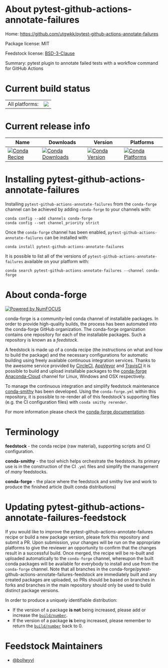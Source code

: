 About pytest-github-actions-annotate-failures
=============================================

Home: https://github.com/utgwkk/pytest-github-actions-annotate-failures

Package license: MIT

Feedstock license: [BSD-3-Clause](https://github.com/conda-forge/pytest-github-actions-annotate-failures-feedstock/blob/master/LICENSE.txt)

Summary: pytest plugin to annotate failed tests with a workflow command for GitHub Actions

Current build status
====================


<table><tr><td>All platforms:</td>
    <td>
      <a href="https://dev.azure.com/conda-forge/feedstock-builds/_build/latest?definitionId=10680&branchName=master">
        <img src="https://dev.azure.com/conda-forge/feedstock-builds/_apis/build/status/pytest-github-actions-annotate-failures-feedstock?branchName=master">
      </a>
    </td>
  </tr>
</table>

Current release info
====================

| Name | Downloads | Version | Platforms |
| --- | --- | --- | --- |
| [![Conda Recipe](https://img.shields.io/badge/recipe-pytest--github--actions--annotate--failures-green.svg)](https://anaconda.org/conda-forge/pytest-github-actions-annotate-failures) | [![Conda Downloads](https://img.shields.io/conda/dn/conda-forge/pytest-github-actions-annotate-failures.svg)](https://anaconda.org/conda-forge/pytest-github-actions-annotate-failures) | [![Conda Version](https://img.shields.io/conda/vn/conda-forge/pytest-github-actions-annotate-failures.svg)](https://anaconda.org/conda-forge/pytest-github-actions-annotate-failures) | [![Conda Platforms](https://img.shields.io/conda/pn/conda-forge/pytest-github-actions-annotate-failures.svg)](https://anaconda.org/conda-forge/pytest-github-actions-annotate-failures) |

Installing pytest-github-actions-annotate-failures
==================================================

Installing `pytest-github-actions-annotate-failures` from the `conda-forge` channel can be achieved by adding `conda-forge` to your channels with:

```
conda config --add channels conda-forge
conda config --set channel_priority strict
```

Once the `conda-forge` channel has been enabled, `pytest-github-actions-annotate-failures` can be installed with:

```
conda install pytest-github-actions-annotate-failures
```

It is possible to list all of the versions of `pytest-github-actions-annotate-failures` available on your platform with:

```
conda search pytest-github-actions-annotate-failures --channel conda-forge
```


About conda-forge
=================

[![Powered by NumFOCUS](https://img.shields.io/badge/powered%20by-NumFOCUS-orange.svg?style=flat&colorA=E1523D&colorB=007D8A)](http://numfocus.org)

conda-forge is a community-led conda channel of installable packages.
In order to provide high-quality builds, the process has been automated into the
conda-forge GitHub organization. The conda-forge organization contains one repository
for each of the installable packages. Such a repository is known as a *feedstock*.

A feedstock is made up of a conda recipe (the instructions on what and how to build
the package) and the necessary configurations for automatic building using freely
available continuous integration services. Thanks to the awesome service provided by
[CircleCI](https://circleci.com/), [AppVeyor](https://www.appveyor.com/)
and [TravisCI](https://travis-ci.com/) it is possible to build and upload installable
packages to the [conda-forge](https://anaconda.org/conda-forge)
[Anaconda-Cloud](https://anaconda.org/) channel for Linux, Windows and OSX respectively.

To manage the continuous integration and simplify feedstock maintenance
[conda-smithy](https://github.com/conda-forge/conda-smithy) has been developed.
Using the ``conda-forge.yml`` within this repository, it is possible to re-render all of
this feedstock's supporting files (e.g. the CI configuration files) with ``conda smithy rerender``.

For more information please check the [conda-forge documentation](https://conda-forge.org/docs/).

Terminology
===========

**feedstock** - the conda recipe (raw material), supporting scripts and CI configuration.

**conda-smithy** - the tool which helps orchestrate the feedstock.
                   Its primary use is in the construction of the CI ``.yml`` files
                   and simplify the management of *many* feedstocks.

**conda-forge** - the place where the feedstock and smithy live and work to
                  produce the finished article (built conda distributions)


Updating pytest-github-actions-annotate-failures-feedstock
==========================================================

If you would like to improve the pytest-github-actions-annotate-failures recipe or build a new
package version, please fork this repository and submit a PR. Upon submission,
your changes will be run on the appropriate platforms to give the reviewer an
opportunity to confirm that the changes result in a successful build. Once
merged, the recipe will be re-built and uploaded automatically to the
`conda-forge` channel, whereupon the built conda packages will be available for
everybody to install and use from the `conda-forge` channel.
Note that all branches in the conda-forge/pytest-github-actions-annotate-failures-feedstock are
immediately built and any created packages are uploaded, so PRs should be based
on branches in forks and branches in the main repository should only be used to
build distinct package versions.

In order to produce a uniquely identifiable distribution:
 * If the version of a package **is not** being increased, please add or increase
   the [``build/number``](https://docs.conda.io/projects/conda-build/en/latest/resources/define-metadata.html#build-number-and-string).
 * If the version of a package **is** being increased, please remember to return
   the [``build/number``](https://docs.conda.io/projects/conda-build/en/latest/resources/define-metadata.html#build-number-and-string)
   back to 0.

Feedstock Maintainers
=====================

* [@bollwyvl](https://github.com/bollwyvl/)

